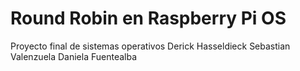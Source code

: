 # Round Robin en Raspberry Pi OS
Proyecto final de sistemas operativos
Derick Hasseldieck
Sebastian Valenzuela
Daniela Fuentealba

